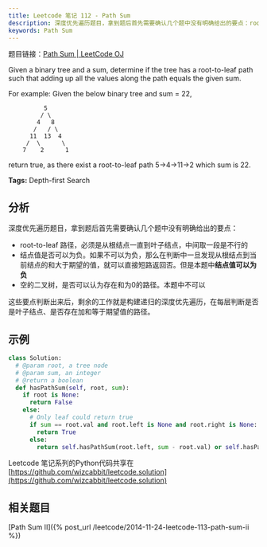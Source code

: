 ```yaml
---
title: Leetcode 笔记 112 - Path Sum
description: 深度优先遍历题目，拿到题后首先需要确认几个题中没有明确给出的要点：root-to-leaf 路径，必须是从根结点一直到叶子结点，中间取一段是不行的；结点值可以为负；空的二叉树，不能认为存在和为0的路径
keywords: Path Sum
---
```


题目链接：[Path Sum | LeetCode OJ](https://oj.leetcode.com/problems/path-sum/)

Given a binary tree and a sum, determine if the tree has a root-to-leaf path such that adding up all the values along the path equals the given sum.

For example:
Given the below binary tree and sum = 22,

              5
             / \
            4   8
           /   / \
          11  13  4
         /  \      \
        7    2      1

return true, as there exist a root-to-leaf path 5->4->11->2 which sum is 22.

**Tags:** Depth-first Search

## 分析

深度优先遍历题目，拿到题后首先需要确认几个题中没有明确给出的要点：

+ root-to-leaf 路径，必须是从根结点一直到叶子结点，中间取一段是不行的
+ 结点值是否可以为负。如果不可以为负，那么在判断中一旦发现从根结点到当前结点的和大于期望的值，就可以直接短路返回否。但是本题中**结点值可以为负**
+ 空的二叉树，是否可以认为存在和为0的路径。本题中不可以

这些要点判断出来后，剩余的工作就是构建递归的深度优先遍历，在每层判断是否是叶子结点、是否存在加和等于期望值的路径。

## 示例

```python
class Solution:
  # @param root, a tree node
  # @param sum, an integer
  # @return a boolean
  def hasPathSum(self, root, sum):
    if root is None:
      return False
    else:
      # Only leaf could return true
      if sum == root.val and root.left is None and root.right is None:
        return True
      else:
        return self.hasPathSum(root.left, sum - root.val) or self.hasPathSum(root.right, sum - root.val)
```

Leetcode 笔记系列的Python代码共享在[https://github.com/wizcabbit/leetcode.solution](https://github.com/wizcabbit/leetcode.solution)

## 相关题目

[Path Sum II]({% post_url /leetcode/2014-11-24-leetcode-113-path-sum-ii %})

